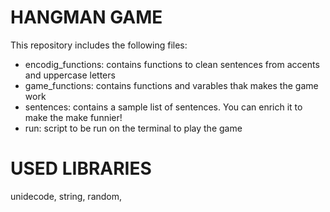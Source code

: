 # HANGMAN GAME

This repository includes the following files:

- encodig_functions: contains functions to clean sentences from accents and uppercase letters
- game_functions: contains functions and varables thak makes the game work
- sentences: contains a sample list of sentences. You can enrich it to make the make funnier!
- run: script to be run on the terminal to play the game

# USED LIBRARIES

unidecode, string, random, 
